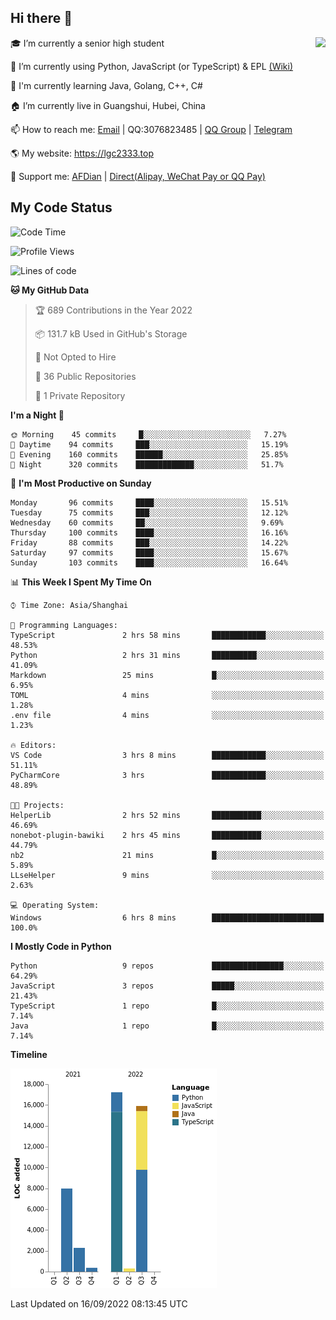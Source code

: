 ## Hi there 👋

<div width="50%">
<img align="right" src="https://github-readme-stats.vercel.app/api?username=lgc2333&show_icons=true" />
</div>

🎓 I’m currently a senior high student

📝 I’m currently using Python, JavaScript (or TypeScript) & EPL [(Wiki)](https://en.wikipedia.org/wiki/Easy_Programming_Language)

📒 I'm currently learning Java, Golang, C++, C#

🏠 I’m currently live in Guangshui, Hubei, China

📫 How to reach me: [Email](mailto:lgc2333@126.com) | QQ:3076823485 | [QQ Group](https://jq.qq.com/?_wv=1027&k=ktwOHdU2) | [Telegram](https://t.me/@lgc2333)

🌎 My website: <https://lgc2333.top>

🤝 Support me: [AFDian](https://afdian.net/@lgc2333) | [Direct(Alipay, WeChat Pay or QQ Pay)](https://s2.loli.net/2022/02/03/MLqe53BjWOAhpcF.png)

## My Code Status

<!--START_SECTION:waka-->
![Code Time](http://img.shields.io/badge/Code%20Time-750%20hrs%2025%20mins-blue)

![Profile Views](http://img.shields.io/badge/Profile%20Views-73-blue)

![Lines of code](https://img.shields.io/badge/From%20Hello%20World%20I%27ve%20Written-44%20Thousand%20lines%20of%20code-blue)

**🐱 My GitHub Data** 

> 🏆 689 Contributions in the Year 2022
 > 
> 📦 131.7 kB Used in GitHub's Storage 
 > 
> 🚫 Not Opted to Hire
 > 
> 📜 36 Public Repositories 
 > 
> 🔑 1 Private Repository 
 > 
**I'm a Night 🦉** 

```text
🌞 Morning    45 commits     █░░░░░░░░░░░░░░░░░░░░░░░░   7.27% 
🌆 Daytime    94 commits     ███░░░░░░░░░░░░░░░░░░░░░░   15.19% 
🌃 Evening    160 commits    ██████░░░░░░░░░░░░░░░░░░░   25.85% 
🌙 Night      320 commits    █████████████░░░░░░░░░░░░   51.7%

```
📅 **I'm Most Productive on Sunday** 

```text
Monday       96 commits     ████░░░░░░░░░░░░░░░░░░░░░   15.51% 
Tuesday      75 commits     ███░░░░░░░░░░░░░░░░░░░░░░   12.12% 
Wednesday    60 commits     ██░░░░░░░░░░░░░░░░░░░░░░░   9.69% 
Thursday     100 commits    ████░░░░░░░░░░░░░░░░░░░░░   16.16% 
Friday       88 commits     ███░░░░░░░░░░░░░░░░░░░░░░   14.22% 
Saturday     97 commits     ████░░░░░░░░░░░░░░░░░░░░░   15.67% 
Sunday       103 commits    ████░░░░░░░░░░░░░░░░░░░░░   16.64%

```


📊 **This Week I Spent My Time On** 

```text
⌚︎ Time Zone: Asia/Shanghai

💬 Programming Languages: 
TypeScript               2 hrs 58 mins       ████████████░░░░░░░░░░░░░   48.53% 
Python                   2 hrs 31 mins       ██████████░░░░░░░░░░░░░░░   41.09% 
Markdown                 25 mins             █░░░░░░░░░░░░░░░░░░░░░░░░   6.95% 
TOML                     4 mins              ░░░░░░░░░░░░░░░░░░░░░░░░░   1.28% 
.env file                4 mins              ░░░░░░░░░░░░░░░░░░░░░░░░░   1.23%

🔥 Editors: 
VS Code                  3 hrs 8 mins        ████████████░░░░░░░░░░░░░   51.11% 
PyCharmCore              3 hrs               ████████████░░░░░░░░░░░░░   48.89%

🐱‍💻 Projects: 
HelperLib                2 hrs 52 mins       ███████████░░░░░░░░░░░░░░   46.69% 
nonebot-plugin-bawiki    2 hrs 45 mins       ███████████░░░░░░░░░░░░░░   44.79% 
nb2                      21 mins             █░░░░░░░░░░░░░░░░░░░░░░░░   5.89% 
LLseHelper               9 mins              ░░░░░░░░░░░░░░░░░░░░░░░░░   2.63%

💻 Operating System: 
Windows                  6 hrs 8 mins        █████████████████████████   100.0%

```

**I Mostly Code in Python** 

```text
Python                   9 repos             ████████████████░░░░░░░░░   64.29% 
JavaScript               3 repos             █████░░░░░░░░░░░░░░░░░░░░   21.43% 
TypeScript               1 repo              █░░░░░░░░░░░░░░░░░░░░░░░░   7.14% 
Java                     1 repo              █░░░░░░░░░░░░░░░░░░░░░░░░   7.14%

```


**Timeline**

![Chart not found](https://raw.githubusercontent.com/lgc2333/lgc2333/main/charts/bar_graph.png) 


 Last Updated on 16/09/2022 08:13:45 UTC
<!--END_SECTION:waka-->
